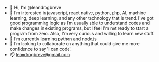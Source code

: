 - 👋 Hi, I’m @leandrogbreve
- 👀 I’m interested in javascript, react native, python, php, AI, machine learning, deep learning, 
  and any other technology that is trend. I've got good programming logic as I'm usually able to understand codes and make changes in existing programs, 
  but I feel I'm not ready to start a program from zero. Also, I'm very curious and willing to learn new stuff.
- 🌱 I’m currently learning python and node.js
- 💞️ I’m looking to collaborate on anything that could give me more confidence to say 'I can code'.
- 📫 leandrogbreve@gmail.com

<!---
leandrogbreve/leandrogbreve is a ✨ special ✨ repository because its `README.md` (this file) appears on your GitHub profile.
You can click the Preview link to take a look at your changes.
--->
